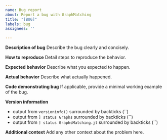 ```yaml
---
name: Bug report
about: Report a bug with GraphMatching
title: "[BUG]"
labels: bug
assignees: ''

---
```


**Description of bug**
Describe the bug clearly and concisely.


**How to reproduce**
Detail steps to reproduce the behavior.


**Expected behavior**
Describe what you expected to happen.


**Actual behavior**
Describe what actually happened.


**Code demonstrating bug**
If applicable, provide a minimal working example of the bug.


**Version information**
 - output from `versioninfo()` surrounded by backticks (``)
 - output from `] status Graphs` surrounded by backticks (``)
  - output from `] status GraphsMatching.jl` surrounded by backticks (``)


**Additional context**
Add any other context about the problem here.
